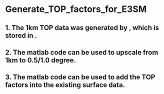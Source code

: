 # Generate_TOP_factors_for_E3SM
## 1. The 1km TOP data was generated by , which is stored in .
## 2. The matlab code can be used to upscale from 1km to 0.5/1.0 degree.
## 3. The matlab code can be used to add the TOP factors into the existing surface data.
